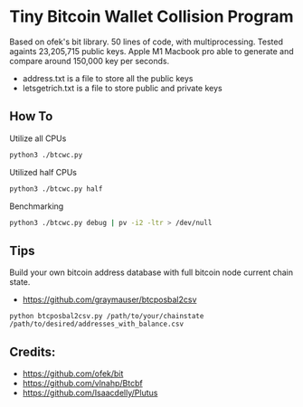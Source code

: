 # Tiny Bitcoin Wallet Collision Program

Based on ofek's bit library. 50 lines of code, with multiprocessing. Tested againts 23,205,715 public keys. Apple M1 Macbook pro able to generate and compare around 150,000 key per seconds.

- address.txt is a file to store all the public keys
- letsgetrich.txt is a file to store public and private keys 

## How To
Utilize all CPUs
```bash
python3 ./btcwc.py
```

Utilized half CPUs
```bash
python3 ./btcwc.py half
```

Benchmarking 
```bash
python3 ./btcwc.py debug | pv -i2 -ltr > /dev/null
```

## Tips
Build your own bitcoin address database with full bitcoin node current chain state.
- https://github.com/graymauser/btcposbal2csv
```
python btcposbal2csv.py /path/to/your/chainstate /path/to/desired/addresses_with_balance.csv
```


## Credits:
- https://github.com/ofek/bit
- https://github.com/vlnahp/Btcbf
- https://github.com/Isaacdelly/Plutus
